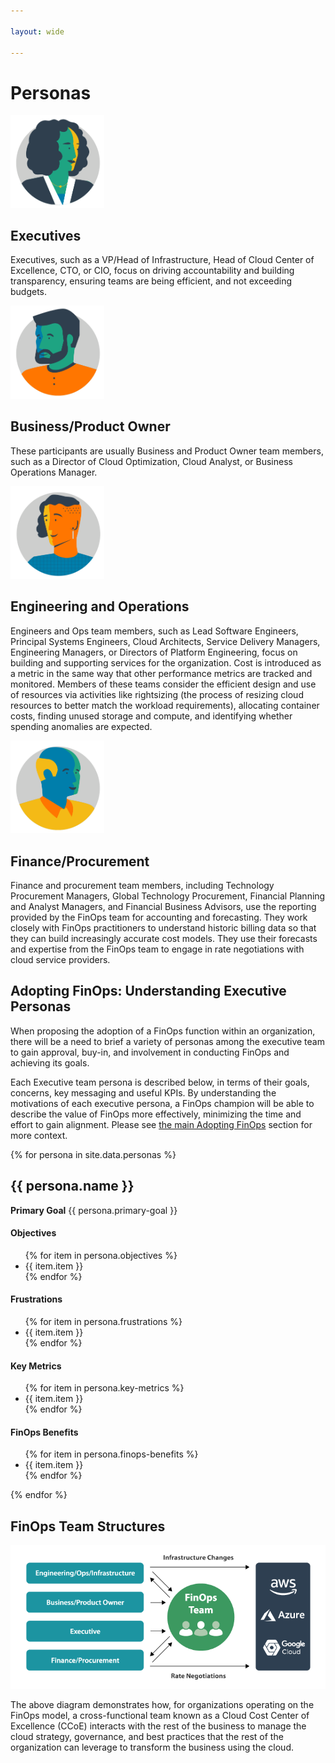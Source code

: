 ```yaml
---

layout: wide

---
```


# Personas

<div class="flex flex-col md:flex-row bg-gray-100 p-4 mb-6">
  <div class="flex-none">
    <img src="/img/framework/persona-executive.svg" alt="FinOps Executive Persona" width="150" class="relative" />
  </div>
  <div class="p-4">
    <h2 class="mt-0">Executives</h2>
    <p>Executives, such as a VP/Head of Infrastructure, Head of Cloud Center of Excellence, CTO, or CIO, focus on driving accountability and building transparency, ensuring teams are being efficient, and not exceeding budgets.</p>
  </div>
</div>

<div class="flex flex-col md:flex-row bg-gray-100 p-4 mb-6">
  <div class="flex-none">
    <img src="/img/framework/persona-product.svg" alt="FinOps Product Owner Persona" width="150" class="relative" />
  </div>
  <div class="p-4">
    <h2 class="mt-0">Business/Product Owner</h2>
    <p>These participants are usually Business and Product Owner team members, such as a Director of Cloud Optimization, Cloud Analyst, or Business Operations Manager.</p>
  </div>
</div>

<div class="flex flex-col md:flex-row bg-gray-100 p-4 mb-6">
  <div class="flex-none">
    <img src="/img/framework/persona-engineer.svg" alt="FinOps engineer Persona" width="150" class="relative" />
  </div>
  <div class="p-4">
    <h2 class="mt-0">Engineering and Operations</h2>
    <p>Engineers and Ops team members, such as Lead Software Engineers, Principal Systems Engineers, Cloud Architects, Service Delivery Managers, Engineering Managers, or Directors of Platform Engineering, focus on building and supporting services for the organization. Cost is introduced as a metric in the same way that other performance metrics are tracked and monitored. Members of these teams consider the efficient design and use of resources via activities like rightsizing (the process of resizing cloud resources to better match the workload requirements), allocating container costs, finding unused storage and compute, and identifying whether spending anomalies are expected.</p>
  </div>
</div>

<div class="flex flex-col md:flex-row bg-gray-100 p-4 mb-6">
  <div class="flex-none">
    <img src="/img/framework/persona-finance.svg" alt="FinOps finance Persona" width="150" class="relative" />
  </div>
  <div class="p-4">
    <h2 class="mt-0">Finance/Procurement</h2>
    <p>Finance and procurement team members, including Technology Procurement Managers, Global Technology Procurement, Financial Planning and Analyst Managers, and Financial Business Advisors, use the reporting provided by the FinOps team for accounting and forecasting. They work closely with FinOps practitioners to understand historic billing data so that they can build increasingly accurate cost models. They use their forecasts and expertise from the FinOps team to engage in rate negotiations with cloud service providers.</p>
  </div>
</div>

## Adopting FinOps: Understanding Executive Personas
When proposing the adoption of a FinOps function within an organization, there will be a need to brief a variety of personas among the executive team to gain approval, buy-in, and involvement in conducting FinOps and achieving its goals. 

Each Executive team persona is described below, in terms of their goals, concerns, key messaging and useful KPIs. By understanding the motivations of each executive persona, a FinOps champion will be able to describe the value of FinOps more effectively, minimizing the time and effort to gain alignment. Please see [the main Adopting FinOps](/projects/adopting-finops) section for more context.


{% for persona in site.data.personas %}

<h2>{{ persona.name }}</h2>
<p><b>Primary Goal</b> {{ persona.primary-goal }}</p>


<div class="flex flex-col md:flex-row flex-wrap items-stretch">
  <div class="md:w-1/4 p-1 flex items-stretch">
    <div class="w-full bg-gray-100 flex flex-col rounded-lg p-2">
      <h4 class="text-center my-4">Objectives</h4>
      <ul>
        {% for item in persona.objectives %}
        <li>{{ item.item }}</li>
        {% endfor %}
      </ul>
    </div>
  </div>
  <div class="md:w-1/4 p-1 flex items-stretch">
    <div class="w-full bg-gray-100 flex flex-col items-stretch rounded-lg p-2">
      <h4 class="text-center my-4">Frustrations</h4>
      <ul>
        {% for item in persona.frustrations %}
        <li>{{ item.item }}</li>
        {% endfor %}
      </ul>
    </div>
  </div>
  <div class="md:w-1/4 p-1 flex items-stretch">
    <div class="w-full bg-gray-100 flex flex-col items-stretch rounded-lg p-2">
      <h4 class="text-center my-4">Key Metrics</h4>
      <ul>
        {% for item in persona.key-metrics %}
        <li>{{ item.item }}</li>
        {% endfor %}
      </ul>
    </div>
  </div>
  <div class="md:w-1/4 p-1 flex items-stretch">
    <div class="w-full bg-gray-100 flex flex-col items-stretch rounded-lg p-2">
      <h4 class="text-center my-4">FinOps Benefits</h4>
      <ul>
        {% for item in persona.finops-benefits %}
        <li>{{ item.item }}</li>
        {% endfor %}
      </ul>
    </div>
  </div>
</div>


{% endfor %}





## FinOps Team Structures

![image](/img/resources/finops-team-structure.png)

The above diagram demonstrates how, for organizations operating on the FinOps model, a cross-functional team known as a Cloud Cost Center of Excellence (CCoE) interacts with the rest of the business to manage the cloud strategy, governance, and best practices that the rest of the organization can leverage to transform the business using the cloud.

